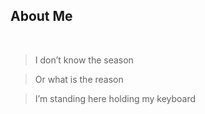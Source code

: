 ## About Me


</br>

  >I don’t know the season
  
  >Or what is the reason

  >I’m standing here holding my keyboard


  
</br>
